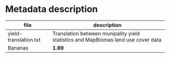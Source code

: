 # Metadata description 

| file                       | description                                                                             |
|--------------              |-----------|
| yield-translation.txt      | Translation between munipality yield statistics and MapBiomas land use cover data       | 
| Bananas                    | **1.89**                                                                                | 
